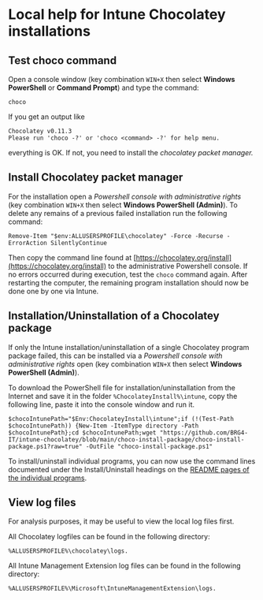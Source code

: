 # Local help for Intune Chocolatey installations

## Test choco command

Open a console window (key combination `WIN+X` then select __Windows PowerShell__ or __Command Prompt__) and type the command:

    choco

If you get an output like

    Chocolatey v0.11.3
    Please run 'choco -?' or 'choco <command> -?' for help menu.

everything is OK. If not, you need to install the _chocolatey packet manager._


## Install Chocolatey packet manager

For the installation open a _Powershell console with administrative rights_ (key combination `WIN+X` then select __Windows PowerShell (Admin)__). To delete any remains of a previous failed installation run the following command:

```
Remove-Item "$env:ALLUSERSPROFILE\chocolatey" -Force -Recurse -ErrorAction SilentlyContinue
```

Then copy the command line found at [https://chocolatey.org/install](https://chocolatey.org/install) to the administrative Powershell console. If no errors occurred during execution, test the `choco` command again. After restarting the computer, the remaining program installation should now be done one by one via Intune.


## Installation/Uninstallation of a Chocolatey package

If only the Intune installation/uninstallation of a single Chocolatey program package failed, this can be installed via a _Powershell console with administrative rights_ open (key combination `WIN+X` then select __Windows PowerShell (Admin)__).

To download the PowerShell file for installation/uninstallation from the Internet and save it in the folder `%ChocolateyInstall%\intune`, copy the following line, paste it into the console window and run it. 

```
$chocoIntunePath="$Env:ChocolateyInstall\intune";if (!(Test-Path $chocoIntunePath)) {New-Item -ItemType directory -Path $chocoIntunePath};cd $chocoIntunePath;wget "https://github.com/BRG4-IT/intune-chocolatey/blob/main/choco-install-package/choco-install-package.ps1?raw=true" -OutFile "choco-install-package.ps1"
```

To install/uninstall individual programs, you can now use the command lines documented under the Install/Uninstall headings on the [README pages of the individual programs](https://github.com/BRG4-IT/intune-chocolatey#step-2-deploy-chocolatey-packages-with-intune).
    

## View log files

For analysis purposes, it may be useful to view the local log files first.

All Chocolatey logfiles can be found in the following directory:

    %ALLUSERSPROFILE%\chocolatey\logs.

All Intune Management Extension log files can be found in the following directory:

    %ALLUSERSPROFILE%\Microsoft\IntuneManagementExtension\logs.

